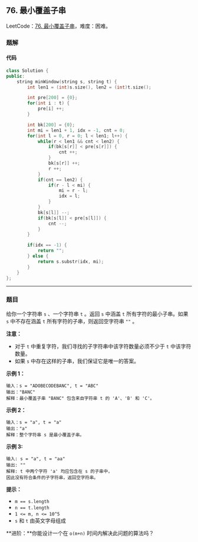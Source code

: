 ## 76. 最小覆盖子串

LeetCode：[76. 最小覆盖子串](https://leetcode.cn/problems/minimum-window-substring/)，难度：困难。

### 题解

#### 代码

```c++
class Solution {
public:
    string minWindow(string s, string t) {
        int len1 = (int)s.size(), len2 = (int)t.size();

        int pre[200] = {0};
        for(int i : t) {
            pre[i] ++;
        }

        int bk[200] = {0};
        int mi = len1 + 1, idx = -1, cnt = 0;
        for(int l = 0, r = 0; l < len1; l++) {
            while(r < len1 && cnt < len2) {
                if(bk[s[r]] < pre[s[r]]) {
                    cnt ++;
                }
                bk[s[r]] ++;
                r ++;
            }
            if(cnt == len2) {
                if(r - l < mi) {
                    mi = r - l;
                    idx = l;
                }
            }
            bk[s[l]] --;
            if(bk[s[l]] < pre[s[l]]) {
                cnt --;
            }
        }

        if(idx == -1) {
            return "";
        } else {
            return s.substr(idx, mi);
        }
    }
};
```



---



### 题目

给你一个字符串 `s` 、一个字符串 `t` 。返回 `s` 中涵盖 `t` 所有字符的最小子串。如果 `s` 中不存在涵盖 `t` 所有字符的子串，则返回空字符串 `""` 。

 

**注意：**

- 对于 `t` 中重复字符，我们寻找的子字符串中该字符数量必须不少于 `t` 中该字符数量。
- 如果 `s` 中存在这样的子串，我们保证它是唯一的答案。

 

**示例 1：**

```
输入：s = "ADOBECODEBANC", t = "ABC"
输出："BANC"
解释：最小覆盖子串 "BANC" 包含来自字符串 t 的 'A'、'B' 和 'C'。
```

**示例 2：**

```
输入：s = "a", t = "a"
输出："a"
解释：整个字符串 s 是最小覆盖子串。
```

**示例 3:**

```
输入: s = "a", t = "aa"
输出: ""
解释: t 中两个字符 'a' 均应包含在 s 的子串中，
因此没有符合条件的子字符串，返回空字符串。
```

 

**提示：**

- `m == s.length`
- `n == t.length`
- `1 <= m, n <= 10^5`
- `s` 和 `t` 由英文字母组成

 

**进阶：**你能设计一个在 `o(m+n)` 时间内解决此问题的算法吗？


